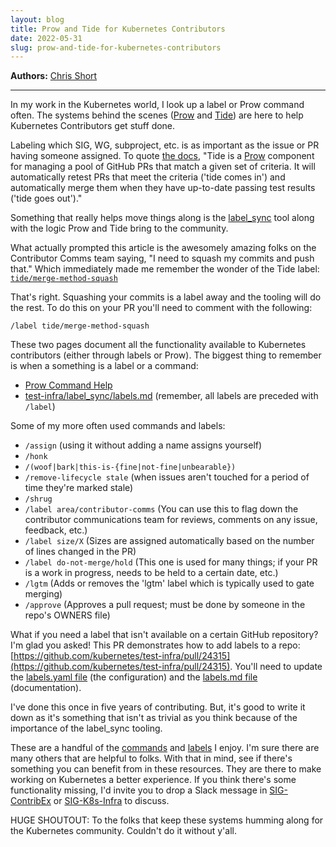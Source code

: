 ```yaml
---
layout: blog
title: Prow and Tide for Kubernetes Contributors
date: 2022-05-31
slug: prow-and-tide-for-kubernetes-contributors
---
```


**Authors:** [Chris Short](https://github.com/chris-short)

---

In my work in the Kubernetes world, I look up a label or Prow command often. The systems behind the scenes ([Prow](https://prow.kubernetes.io/) and [Tide](https://pkg.go.dev/k8s.io/test-infra/prow/cmd/tide#section-readme)) are here to help Kubernetes Contributors get stuff done.

Labeling which SIG, WG, subproject, etc. is as important as the issue or PR having someone assigned. To quote [the docs](https://github.com/kubernetes/test-infra/blob/master/prow/cmd/tide/README.md), "Tide is a [Prow](https://github.com/kubernetes/test-infra/blob/master/prow/README.md) component for managing a pool of GitHub PRs that match a given set of criteria. It will automatically retest PRs that meet the criteria ('tide comes in') and automatically merge them when they have up-to-date passing test results ('tide goes out')."

Something that really helps move things along is the [label_sync](https://github.com/kubernetes/test-infra/blob/master/label_sync/labels.md#intro) tool along with the logic Prow and Tide bring to the community.

What actually prompted this article is the awesomely amazing folks on the Contributor Comms team saying, "I need to squash my commits and push that." Which immediately made me remember the wonder of the Tide label: [`tide/merge-method-squash`](https://github.com/kubernetes/test-infra/blob/master/label_sync/labels.md#tide/merge-method-squash)

That's right. Squashing your commits is a label away and the tooling will do the rest. To do this on your PR you'll need to comment with the following:

`/label tide/merge-method-squash`

These two pages document all the functionality available to Kubernetes contributors (either through labels or Prow). The biggest thing to remember is when a something is a label or a command:

* [Prow Command Help](https://prow.kubernetes.io/command-help)
* [test-infra/label_sync/labels.md](https://github.com/kubernetes/test-infra/tree/master/label_sync) (remember, all labels are preceded with `/label`)

Some of my more often used commands and labels:

* `/assign` (using it without adding a name assigns yourself)
* `/honk`
* `/(woof|bark|this-is-{fine|not-fine|unbearable})`
* `/remove-lifecycle stale` (when issues aren't touched for a period of time they're marked stale)
* `/shrug`
* `/label area/contributor-comms` (You can use this to flag down the contributor communications team for reviews, comments on any issue, feedback, etc.)
* `/label size/X` (Sizes are assigned automatically based on the number of lines changed in the PR)
* `/label do-not-merge/hold` (This one is used for many things; if your PR is a work in progress, needs to be held to a certain date, etc.)
* `/lgtm` (Adds or removes the 'lgtm' label which is typically used to gate merging)
* `/approve` (Approves a pull request; must be done by someone in the repo's OWNERS file)

What if you need a label that isn't available on a certain GitHub repository? I'm glad you asked! This PR demonstrates how to add labels to a repo: [https://github.com/kubernetes/test-infra/pull/24315](https://github.com/kubernetes/test-infra/pull/24315). You'll need to update the [labels.yaml file](https://github.com/kubernetes/test-infra/blob/master/label_sync/labels.yaml) (the configuration) and the [labels.md file](https://github.com/kubernetes/test-infra/blob/master/label_sync/labels.md) (documentation).

I've done this once in five years of contributing. But, it's good to write it down as it's something that isn't as trivial as you think because of the importance of the label_sync tooling.

These are a handful of the [commands](https://prow.kubernetes.io/command-help) and [labels](https://github.com/kubernetes/test-infra/blob/master/label_sync/labels.md) I enjoy. I'm sure there are many others that are helpful to folks. With that in mind, see if there's something you can benefit from in these resources. They are there to make working on Kubernetes a better experience. If you think there's some functionality missing, I'd invite you to drop a Slack message in [SIG-ContribEx](https://kubernetes.slack.com/archives/C1TU9EB9S) or [SIG-K8s-Infra](https://kubernetes.slack.com/archives/CCK68P2Q2) to discuss.

HUGE SHOUTOUT: To the folks that keep these systems humming along for the Kubernetes community. Couldn't do it without y'all.
